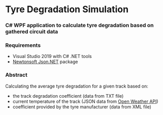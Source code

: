 # Tyre Degradation Simulation

### C# WPF application to calculate tyre degradation based on gathered circuit data

### Requirements
- Visual Studio 2019 with C# .NET tools
- [Newtonsoft Json.NET](https://github.com/JamesNK/Newtonsoft.Json) package

### Abstract
Calculating the average tyre degradation for a given track based on:
- the track degradation coefficient (data from TXT file)
- current temperature of the track (JSON data from [Open Weather API](https://openweathermap.org/api))
- coefficient provided by the tyre manufacturer (data from XML file)
